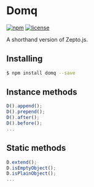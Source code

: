 # Domq

[![npm](https://img.shields.io/npm/v/domq.js.svg)](https://www.npmjs.com/package/domq.js)
[![license](https://img.shields.io/github/license/mashape/apistatus.svg)](https://github.com/nzbin/domq)

A shorthand version of Zepto.js. 

## Installing

```sh
$ npm install domq --save
```

## Instance methods

```js
D().append();
D().prepend();
D().after();
D().before();
...
```

## Static methods

```js
D.extend();
D.isEmptyObject();
D.isPlainObject();
...
```